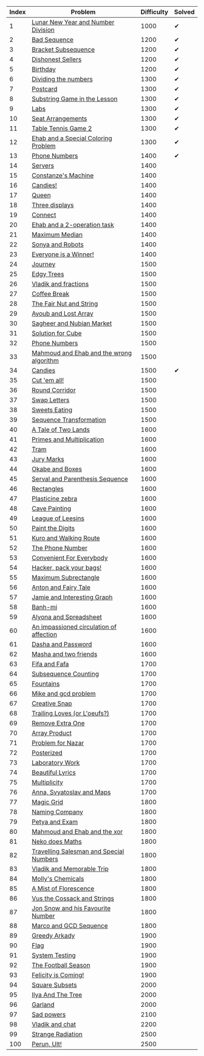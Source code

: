 | Index | Problem | Difficulty | Solved |
| --- | --- | --- | --- |
| 1 | [Lunar New Year and Number Division](https://codeforces.com/problemset/problem/1106/C) | 1000 | ✔ |
| 2 | [Bad Sequence](https://codeforces.com/problemset/problem/1214/C) | 1200 | ✔ |
| 3 | [Bracket Subsequence](https://codeforces.com/problemset/problem/1023/C) | 1200 | ✔ |
| 4 | [Dishonest Sellers](https://codeforces.com/problemset/problem/779/C) | 1200 | ✔ |
| 5 | [Birthday](https://codeforces.com/problemset/problem/1131/C) | 1200 | ✔ |
| 6 | [Dividing the numbers](https://codeforces.com/problemset/problem/899/C) | 1300 | ✔ |
| 7 | [Postcard](https://codeforces.com/problemset/problem/1099/C) | 1300 | ✔ |
| 8 | [Substring Game in the Lesson](https://codeforces.com/problemset/problem/1220/C) | 1300 | ✔ |
| 9 | [Labs](https://codeforces.com/problemset/problem/1236/C) | 1300 | ✔ |
| 10 | [Seat Arrangements](https://codeforces.com/problemset/problem/919/C) | 1300 | ✔ |
| 11 | [Table Tennis Game 2](https://codeforces.com/problemset/problem/765/C) | 1300 | ✔ |
| 12 | [Ehab and a Special Coloring Problem](https://codeforces.com/problemset/problem/1174/C) | 1300 | ✔ |
| 13 | [Phone Numbers](https://codeforces.com/problemset/problem/898/C) | 1400 | ✔ |
| 14 | [Servers](https://codeforces.com/problemset/problem/747/C) | 1400 |  |
| 15 | [Constanze's Machine](https://codeforces.com/problemset/problem/1245/C) | 1400 |  |
| 16 | [Candies!](https://codeforces.com/problemset/problem/1189/C) | 1400 |  |
| 17 | [Queen](https://codeforces.com/problemset/problem/1143/C) | 1400 |  |
| 18 | [Three displays](https://codeforces.com/problemset/problem/987/C) | 1400 |  |
| 19 | [Connect](https://codeforces.com/problemset/problem/1130/C) | 1400 |  |
| 20 | [Ehab and a 2-operation task](https://codeforces.com/problemset/problem/1088/C) | 1400 |  |
| 21 | [Maximum Median](https://codeforces.com/problemset/problem/1201/C) | 1400 |  |
| 22 | [Sonya and Robots](https://codeforces.com/problemset/problem/1004/C) | 1400 |  |
| 23 | [Everyone is a Winner!](https://codeforces.com/problemset/problem/1263/C) | 1400 |  |
| 24 | [Journey](https://codeforces.com/problemset/problem/839/C) | 1500 |  |
| 25 | [Edgy Trees](https://codeforces.com/problemset/problem/1139/C) | 1500 |  |
| 26 | [Vladik and fractions](https://codeforces.com/problemset/problem/743/C) | 1500 |  |
| 27 | [Coffee Break](https://codeforces.com/problemset/problem/1041/C) | 1500 |  |
| 28 | [The Fair Nut and String](https://codeforces.com/problemset/problem/1084/C) | 1500 |  |
| 29 | [Ayoub and Lost Array](https://codeforces.com/problemset/problem/1105/C) | 1500 |  |
| 30 | [Sagheer and Nubian Market](https://codeforces.com/problemset/problem/812/C) | 1500 |  |
| 31 | [Solution for Cube](https://codeforces.com/problemset/problem/887/C) | 1500 |  |
| 32 | [Phone Numbers](https://codeforces.com/problemset/problem/940/C) | 1500 |  |
| 33 | [Mahmoud and Ehab and the wrong algorithm](https://codeforces.com/problemset/problem/959/C) | 1500 |  |
| 34 | [Candies](https://codeforces.com/problemset/problem/991/C) | 1500 | ✔ |
| 35 | [Cut 'em all!](https://codeforces.com/problemset/problem/982/C) | 1500 |  |
| 36 | [Round Corridor](https://codeforces.com/problemset/problem/1200/C) | 1500 |  |
| 37 | [Swap Letters](https://codeforces.com/problemset/problem/1215/C) | 1500 |  |
| 38 | [Sweets Eating](https://codeforces.com/problemset/problem/1253/C) | 1500 |  |
| 39 | [Sequence Transformation](https://codeforces.com/problemset/problem/1059/C) | 1500 |  |
| 40 | [A Tale of Two Lands](https://codeforces.com/problemset/problem/1166/C) | 1600 |  |
| 41 | [Primes and Multiplication](https://codeforces.com/problemset/problem/1228/C) | 1600 |  |
| 42 | [Tram](https://codeforces.com/problemset/problem/746/C) | 1600 |  |
| 43 | [Jury Marks](https://codeforces.com/problemset/problem/831/C) | 1600 |  |
| 44 | [Okabe and Boxes](https://codeforces.com/problemset/problem/821/C) | 1600 |  |
| 45 | [Serval and Parenthesis Sequence](https://codeforces.com/problemset/problem/1153/C) | 1600 |  |
| 46 | [Rectangles](https://codeforces.com/problemset/problem/1028/C) | 1600 |  |
| 47 | [Plasticine zebra](https://codeforces.com/problemset/problem/1025/C) | 1600 |  |
| 48 | [Cave Painting](https://codeforces.com/problemset/problem/922/C) | 1600 |  |
| 49 | [League of Leesins](https://codeforces.com/problemset/problem/1255/C) | 1600 |  |
| 50 | [Paint the Digits](https://codeforces.com/problemset/problem/1209/C) | 1600 |  |
| 51 | [Kuro and Walking Route](https://codeforces.com/problemset/problem/979/C) | 1600 |  |
| 52 | [The Phone Number](https://codeforces.com/problemset/problem/1017/C) | 1600 |  |
| 53 | [Convenient For Everybody](https://codeforces.com/problemset/problem/939/C) | 1600 |  |
| 54 | [Hacker, pack your bags!](https://codeforces.com/problemset/problem/822/C) | 1600 |  |
| 55 | [Maximum Subrectangle](https://codeforces.com/problemset/problem/1060/C) | 1600 |  |
| 56 | [Anton and Fairy Tale](https://codeforces.com/problemset/problem/785/C) | 1600 |  |
| 57 | [Jamie and Interesting Graph](https://codeforces.com/problemset/problem/916/C) | 1600 |  |
| 58 | [Banh-mi](https://codeforces.com/problemset/problem/1062/C) | 1600 |  |
| 59 | [Alyona and Spreadsheet](https://codeforces.com/problemset/problem/777/C) | 1600 |  |
| 60 | [An impassioned circulation of affection](https://codeforces.com/problemset/problem/814/C) | 1600 |  |
| 61 | [Dasha and Password](https://codeforces.com/problemset/problem/761/C) | 1600 |  |
| 62 | [Masha and two friends](https://codeforces.com/problemset/problem/1080/C) | 1600 |  |
| 63 | [Fifa and Fafa](https://codeforces.com/problemset/problem/935/C) | 1700 |  |
| 64 | [Subsequence Counting](https://codeforces.com/problemset/problem/960/C) | 1700 |  |
| 65 | [Fountains](https://codeforces.com/problemset/problem/799/C) | 1700 |  |
| 66 | [Mike and gcd problem](https://codeforces.com/problemset/problem/798/C) | 1700 |  |
| 67 | [Creative Snap](https://codeforces.com/problemset/problem/1111/C) | 1700 |  |
| 68 | [Trailing Loves (or L'oeufs?)](https://codeforces.com/problemset/problem/1114/C) | 1700 |  |
| 69 | [Remove Extra One](https://codeforces.com/problemset/problem/900/C) | 1700 |  |
| 70 | [Array Product](https://codeforces.com/problemset/problem/1042/C) | 1700 |  |
| 71 | [Problem for Nazar](https://codeforces.com/problemset/problem/1151/C) | 1700 |  |
| 72 | [Posterized](https://codeforces.com/problemset/problem/980/C) | 1700 |  |
| 73 | [Laboratory Work](https://codeforces.com/problemset/problem/931/C) | 1700 |  |
| 74 | [Beautiful Lyrics](https://codeforces.com/problemset/problem/1182/C) | 1700 |  |
| 75 | [Multiplicity](https://codeforces.com/problemset/problem/1061/C) | 1700 |  |
| 76 | [Anna, Svyatoslav and Maps](https://codeforces.com/problemset/problem/1204/C) | 1700 |  |
| 77 | [Magic Grid](https://codeforces.com/problemset/problem/1208/C) | 1800 |  |
| 78 | [Naming Company](https://codeforces.com/problemset/problem/794/C) | 1800 |  |
| 79 | [Petya and Exam](https://codeforces.com/problemset/problem/1282/C) | 1800 |  |
| 80 | [Mahmoud and Ehab and the xor](https://codeforces.com/problemset/problem/862/C) | 1800 |  |
| 81 | [Neko does Maths](https://codeforces.com/problemset/problem/1152/C) | 1800 |  |
| 82 | [Travelling Salesman and Special Numbers](https://codeforces.com/problemset/problem/914/C) | 1800 |  |
| 83 | [Vladik and Memorable Trip](https://codeforces.com/problemset/problem/811/C) | 1800 |  |
| 84 | [Molly's Chemicals](https://codeforces.com/problemset/problem/776/C) | 1800 |  |
| 85 | [A Mist of Florescence](https://codeforces.com/problemset/problem/989/C) | 1800 |  |
| 86 | [Vus the Cossack and Strings](https://codeforces.com/problemset/problem/1186/C) | 1800 |  |
| 87 | [Jon Snow and his Favourite Number](https://codeforces.com/problemset/problem/768/C) | 1800 |  |
| 88 | [Marco and GCD Sequence](https://codeforces.com/problemset/problem/894/C) | 1800 |  |
| 89 | [Greedy Arkady](https://codeforces.com/problemset/problem/965/C) | 1900 |  |
| 90 | [Flag](https://codeforces.com/problemset/problem/1181/C) | 1900 |  |
| 91 | [System Testing](https://codeforces.com/problemset/problem/1121/C) | 1900 |  |
| 92 | [The Football Season](https://codeforces.com/problemset/problem/1244/C) | 1900 |  |
| 93 | [Felicity is Coming!](https://codeforces.com/problemset/problem/757/C) | 1900 |  |
| 94 | [Square Subsets](https://codeforces.com/problemset/problem/895/C) | 2000 |  |
| 95 | [Ilya And The Tree](https://codeforces.com/problemset/problem/842/C) | 2000 |  |
| 96 | [Garland](https://codeforces.com/problemset/problem/767/C) | 2000 |  |
| 97 | [Sad powers](https://codeforces.com/problemset/problem/955/C) | 2100 |  |
| 98 | [Vladik and chat](https://codeforces.com/problemset/problem/754/C) | 2200 |  |
| 99 | [Strange Radiation](https://codeforces.com/problemset/problem/832/C) | 2500 |  |
| 100 | [Perun, Ult!](https://codeforces.com/problemset/problem/912/C) | 2500 |  |
